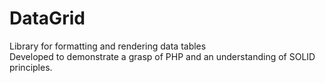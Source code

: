 # DataGrid
Library for formatting and rendering data tables<br>
Developed to demonstrate a grasp of PHP and an understanding of SOLID principles.
